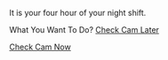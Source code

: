 It is your four hour of your night shift.


What You Want To Do?
[Check Cam Later](../Hstat/option/check-cam-wrong.md)

[Check Cam Now](../Hstat/option/check-the-cam2.md)
